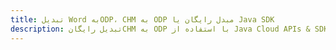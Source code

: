 ---title: تبدیل Word بهODP، CHM به ODP مبدل رایگان یا Java SDKdescription: تبدیل رایگانCHM به ODP با استفاده از Java Cloud APIs & SDK. همچنین اسناد Microsoft Word و OpenOffice را در Cloud ایجاد، ویرایش و رندر کنید.---